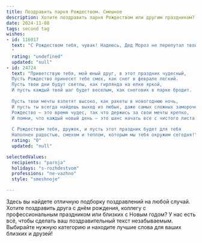 ```yaml
---
title: Поздравить парня Рождеством. Смешное
description: Хотите поздравить парня Рождеством или другим праздником? Наш ИИ создаст незабываемое поздравление, а вы обязательно выделитесь среди других.  
date: 2024-11-08
tags: second tag
wishes:
- id: 116017
  text: "С Рождеством тебя, чувак! Надеюсь, Дед Мороз не перепутал твой адрес с почтой Санты, и ты получишь не только мешок подарков, но и мешок смеха и веселья в Новом году!  Пусть твоя ёлка будет пушистей, а шампанское — игристей!
  "
  rating: "undefined"
  updated: "null"
- id: 24724
  text: "Приветствую тебя, мой юный друг, в этот праздник чудесный,
  Пусть Рождество принесет тебе смех, как снег в феврале легкий.
  Пусть твои дни будут светлы, как гирлянда на елке яркой,
  И пусть каждый твой шаг будет веселым, как снеговик в парке бродит.
  
  Пусть твои мечты взлетят высоко, как ракеты в новогоднюю ночь,
  И пусть ты всегда найдешь выход из любых, даже самых сложных заморочек.
  Рождество — это время чудес, так что держись за свои мечты крепко,
  И помни, что каждый новый день — это шанс начать все с чистого листа смело.
  
  С Рождеством тебя, дружок, и пусть этот праздник будет для тебя
  Наполнен радостью, смехом и теплом, которым мы тебя окружим сегодня!"
  rating: "0"
  updated: "null"

selectedValues:
  recipients: "parnja"
  holidays: "s-rozhdestvom"
  professions: "ne-vazhno"
  style: "smeshnoje"

---
```


Здесь вы найдете отличную подборку поздравлений на любой случай. 
Хотите поздравить друга с днём рождения, коллегу с профессиональным праздником или близких с Новым годом? У нас есть всё, чтобы сделать ваш поздравительный текст незабываемым. Выбирайте нужную категорию и находите лучшие слова для ваших близких и друзей!
